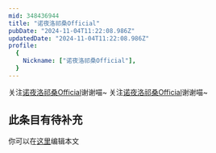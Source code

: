 ```yaml
---
mid: 348436944
title: "诺夜洛祁桑Official"
pubDate: "2024-11-04T11:22:08.986Z"
updatedDate: "2024-11-04T11:22:08.986Z"
profile:
  {
    Nickname: ["诺夜洛祁桑Official"],
  }
---
```


关注[诺夜洛祁桑Official](https://space.bilibili.com/348436944)谢谢喵~ 关注[诺夜洛祁桑Official](https://space.bilibili.com/348436944)谢谢喵~

## 此条目有待补充
你可以在[这里](https://github.com/Yuhanawa/VTuber.ICU-Content/edit/master/v/诺夜洛祁桑Official/index.md)编辑本文
